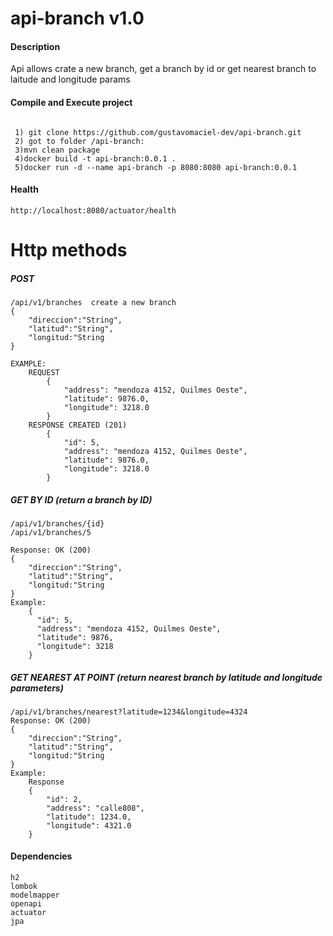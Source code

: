 # api-branch v1.0
#### Description
Api allows crate a new branch, get a branch by id or get nearest branch to laitude and longitude params

#### Compile and Execute project
```

 1) git clone https://github.com/gustavomaciel-dev/api-branch.git
 2) got to folder /api-branch:
 3)mvn clean package
 4)docker build -t api-branch:0.0.1 .
 5)docker run -d --name api-branch -p 8080:8080 api-branch:0.0.1
```
#### Health
```
http://localhost:8080/actuator/health
```

# Http methods
##### POST

```
/api/v1/branches  create a new branch
{
    "direccion":"String",
    "latitud":"String",
    "longitud:"String
}

EXAMPLE: 
    REQUEST
        {
            "address": "mendoza 4152, Quilmes Oeste",
            "latitude": 9876.0,
            "longitude": 3218.0
        }
    RESPONSE CREATED (201)
        {
            "id": 5,
            "address": "mendoza 4152, Quilmes Oeste",
            "latitude": 9876.0,
            "longitude": 3218.0
        }
```
##### GET BY ID (return a branch by ID)

```
/api/v1/branches/{id}
/api/v1/branches/5

Response: OK (200)
{
    "direccion":"String",
    "latitud":"String",
    "longitud:"String
}
Example:
    {
      "id": 5,
      "address": "mendoza 4152, Quilmes Oeste",
      "latitude": 9876,
      "longitude": 3218
    }
 ```
 
##### GET NEAREST AT POINT (return nearest branch by latitude and longitude parameters)

```
/api/v1/branches/nearest?latitude=1234&longitude=4324
Response: OK (200)
{
    "direccion":"String",
    "latitud":"String",
    "longitud:"String
}
Example:
    Response
    {
        "id": 2,
        "address": "calle808",
        "latitude": 1234.0,
        "longitude": 4321.0
    }
```
#### Dependencies
```
h2
lombok
modelmapper
openapi
actuator
jpa
```

